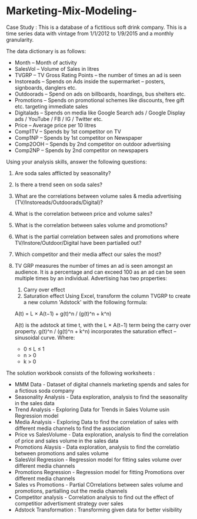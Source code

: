 # Marketing-Mix-Modeling-

Case Study : 
This is a database of a fictitious soft drink company. This is a time series data with vintage from 1/1/2012 to 1/9/2015 and a monthly granularity.

The data dictionary is as follows:

  - Month – Month of activity
  - SalesVol – Volume of Sales in litres
  - TVGRP – TV Gross Rating Points – the number of times an ad is seen
  - Instoreads – Spends on Ads inside the supermarket – posters, signboards, danglers etc.
  - Outdoorads – Spend on ads on billboards, hoardings, bus shelters etc.
  - Promotions – Spends on promotional schemes like discounts, free gift etc. targeting immediate sales
  - Digitalads – Spends on media like Google Search ads / Google Display ads / YouTube / FB / IG / Twitter etc.
  - Price – Average price per 10 litres
  - Comp1TV – Spends by 1st competitor on TV
  - Comp1NP – Spends by 1st competitor on Newspaper
  - Comp2OOH – Spends by 2nd competitor on outdoor advertising
  - Comp2NP – Spends by 2nd competitor on newspapers

  Using your analysis skills, answer the following questions:

  1) Are soda sales afflicted by seasonality?
  2) Is there a trend seen on soda sales?
  3) What are the correlations between volume sales & media advertising (TV/Instoreads/Outdoorads/Digital)?
  4) What is the correlation between price and volume sales?
  5) What is the correlation between sales volume and promotions?
  6) What is the partial correlation between sales and promotions where TV/Instore/Outdoor/Digital have been partialled out?
  7) Which competitor and their media affect our sales the most?

  8) TV GRP measures the number of times an ad is seen amongst an audience. It is a percentage and can exceed 100 as an ad can be seen multiple times by an individual.
      Advertising has two properties:
      1) Carry over effect
      2) Saturation effect
  Using Excel, transform the column TVGRP to create a new column 'Adstock' with the following formula:

      A(t) = L × A(t−1) + g(t)^n / (g(t)^n + k^n)

      A(t) is the adstock at time t, with the L × A(t−1) term being the carry over property.  g(t)^n / (g(t)^n + k^n) incorporates the saturation effect – sinusoidal curve.
      Where:
      - 0 ≤ L ≤ 1
      - n > 0
      - k > 0
    
The solution workbook consists of the following worksheets : 

  - MMM Data - Dataset of digital channels marketing spends and sales for a fictious soda company
  - Seasonality Analysis - Data exploration, analysis to find the seasonality in the sales data
  - Trend Analysis - Exploring Data for Trends in Sales Volume usin Regression model
  - Media Analysis - Exploring Data to find the correlation of sales with different media channels to find the association
  - Price vs SalesVolume - Data exploration, analysis to find the correlation of price and sales volume in the sales data
  - Promotions Alaysis - Data exploration, analysis to find the correlatio between promotions and sales volume 
  - SalesVol Regression -  Regression model for fitting sales volume over different media channels
  - Promotions Regression -  Regression model for fitting Promotions over different media channels
  - Sales vs Promotions - Partial COrrelations between sales volume and promotions, partialling out the media channels
  - Competitor analysis - Correlation analysis to find out the effect of competitior advertisment strategy over sales
  - Adstock Transformation :  Transforming given data for better visibility


